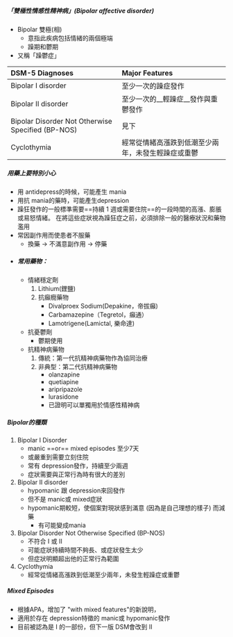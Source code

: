 ##### 「雙極性情感性精神病」(Bipolar affective disorder)
- Bipolar 雙極(相)
	- 意指此疾病包括情緒的兩個極端
	- 躁期和鬱期
- 又稱「躁鬱症」


DSM-5 Diagnoses |Major Features
:--|:--
Bipolar I disorder | 至少一次的躁症發作 
Bipolar II disorder | 至少一次的__輕躁症__發作與重鬱發作
Bipolar Disorder Not Otherwise Specified (BP-NOS) | 見下
Cyclothymia | 經常從情緒高漲跌到低潮至少兩年，未發生輕躁症或重鬱
 

##### 用藥上要特別小心
- 用 antidepress的時候，可能產生 mania
- 用抗 mania的藥時，可能產生depression
- 躁狂發作的一般標準需要==持續 1 週或需要住院==的一段時間的高漲、膨脹或易怒情緒。 
在將這些症狀視為躁狂症之前，必須排除一般的醫療狀況和藥物濫用
- 常因副作用而使患者不服藥
	- 換藥 -> 不滿意副作用 -> 停藥
- ##### 常用藥物：
	- 情緒穩定劑
		1. Lithium(鋰鹽) 
		2. 抗癲癇藥物
			- Divalproex Sodium(Depakine，帝拔癲) 
			- Carbamazepine（Tegretol，癲通）
			- Lamotrigene(Lamictal, 樂命達)
	- 抗憂鬱劑
		- 鬱期使用
	- 抗精神病藥物
		1. 傳統：第一代抗精神病藥物作為協同治療
		2. 非典型：第二代抗精神病藥物
			- olanzapine
			- quetiapine
			- aripripazole
			- lurasidone 
			- 已證明可以單獨用於情感性精神病
##### Bipolar的種類
1. Bipolar I Disorder
	- manic ==or== mixed episodes 至少7天
	- 或嚴重到需要立刻住院
	- 常有 depression發作，持續至少兩週
	- 症狀需要與正常行為時有很大的差別
2. Bipolar II disorder
	- hypomanic 跟 depression來回發作
	- 但不是 manic或 mixed症狀
	- hypomanic期較短，使個案對現狀感到滿意 (因為是自己理想的樣子) 而減藥
		- 有可能變成mania
3. Bipolar Disorder Not Otherwise Specified (BP-NOS)
	- 不符合 I 或 II
	- 可能症狀持續時間不夠長、或症狀發生太少
	- 但症狀明顯超出他的正常行為範圍
4. Cyclothymia
	- 經常從情緒高漲跌到低潮至少兩年，未發生輕躁症或重鬱

##### Mixed Episodes
- 根據APA，增加了 "with mixed features"的新說明，
- 適用於存在 depression特徵的 manic或 hypomanic發作
- 目前被認為是 I 的一部份，但下一版 DSM會改到 II